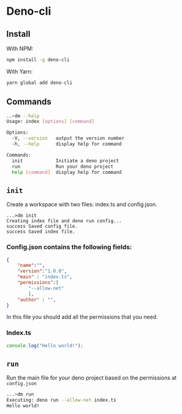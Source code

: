 # Deno-cli

## Install
With NPM:
```bash
npm install -g deno-cli
```
With Yarn:
```bash
yarn global add deno-cli
```
## Commands
```bash
..>dm --help
Usage: index [options] [command]

Options:
  -V, --version   output the version number
  -h, --help      display help for command

Commands:
  init            Initiate a deno project
  run             Run your deno project
  help [command]  display help for command
  ```

## `init`
Create a workspace with two files: index.ts and config.json.
```
...>dm init
Creating index file and deno run config...
success Saved config file.
success Saved index file.
```

### Config.json contains the following fields:
```json
{
    "name":"",
    "version":"1.0.0",
    "main" : "index.ts",
    "permissions":[
        "--allow-net"
        ],
    "author" : "",
}
```
In this file you should add all the permissions that you need.

### Index.ts
```typescript
console.log("Hello world!");
```

## `run`
Run the main file for your deno project based on the permissions at `config.json`
```bash
...>dm run
Executing: deno run --allow-net index.ts
Hello world!
```